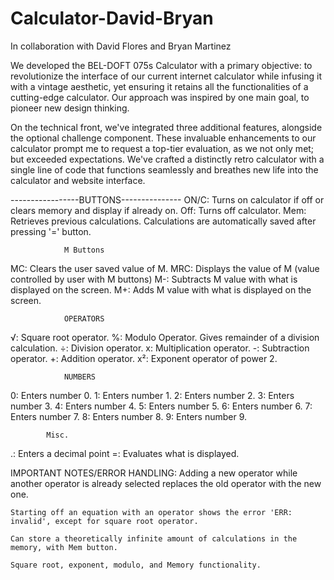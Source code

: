 # Calculator-David-Bryan
In collaboration with David Flores and Bryan Martinez

We developed the BEL-DOFT 075s Calculator with a primary objective: to revolutionize the interface of our current internet calculator while infusing it with a vintage aesthetic, yet ensuring it retains all the functionalities of a cutting-edge calculator. Our approach was inspired by one main goal, to pioneer new design thinking.

On the technical front, we've integrated three additional features, alongside the optional challenge component. These invaluable enhancements to our calculator prompt me to request a top-tier evaluation, as we not only met; but exceeded expectations. We've crafted a distinctly retro calculator with a single line of code that functions seamlessly and breathes new life into the calculator and website interface.

-----------------BUTTONS---------------
ON/C:
    Turns on calculator if off or clears memory and display if already on.
Off:
    Turns off calculator.
Mem:
    Retrieves previous calculations. Calculations are automatically saved after pressing '=' button.
                
                M Buttons
MC:
    Clears the user saved value of M.
MRC:
    Displays the value of M (value controlled by user with M buttons)
M-:
    Subtracts M value with what is displayed on the screen.
M+: 
    Adds M value with what is displayed on the screen.
                
                OPERATORS
√:
    Square root operator.
%:
    Modulo Operator. Gives remainder of a division calculation.
÷:
    Division operator.
x:
    Multiplication operator.
-:
    Subtraction operator.
+:
    Addition operator.
x²:
    Exponent operator of power 2.

                NUMBERS
0:
    Enters number 0.
1:
    Enters number 1.
2:
    Enters number 2.
3:
    Enters number 3.
4:
    Enters number 4.
5:
    Enters number 5.
6:
    Enters number 6.
7:
    Enters number 7.
8:
    Enters number 8.
9:
    Enters number 9.

            Misc.
.:
    Enters a decimal point
=:
    Evaluates what is displayed.

IMPORTANT NOTES/ERROR HANDLING:
    Adding a new operator while another operator is already selected replaces the old operator with the new one.

    Starting off an equation with an operator shows the error 'ERR: invalid', except for square root operator.

    Can store a theoretically infinite amount of calculations in the memory, with Mem button.

    Square root, exponent, modulo, and Memory functionality.



